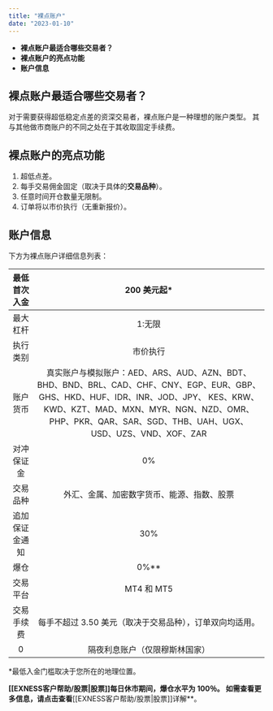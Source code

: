 ```yaml
---
title: "裸点账户"
date: "2023-01-10"
---
```


- **裸点账户最适合哪些交易者？**
- **裸点账户的亮点功能**
- **账户信息**

## 裸点账户最适合哪些交易者？

对于需要获得超低稳定点差的资深交易者，裸点账户是一种理想的账户类型。 其与其他做市商账户的不同之处在于其收取固定手续费。

## 裸点账户的亮点功能

1. 超低点差。
2. 每手交易佣金固定（取决于具体的**交易品种**）。
3. 任意时间开仓数量无限制。
4. 订单将以市价执行（无重新报价）。

## 账户信息

下方为裸点账户详细信息列表：

| 最低首次入金| 200 美元起*|
|:----:|:----:|
| 最大杠杆| 1:无限|
| 执行类别| 市价执行|
| 账户货币| 真实账户与模拟账户：AED、ARS、AUD、AZN、BDT、BHD、BND、BRL、CAD、CHF、CNY、EGP、EUR、GBP、GHS、HKD、HUF、IDR、INR、JOD、JPY、 KES、KRW、KWD、KZT、MAD、MXN、MYR、NGN、NZD、OMR、 PHP、PKR、QAR、SAR、SGD、THB、UAH、UGX、USD、UZS、VND、XOF、ZAR |
| 对冲保证金 | 0% |
| 交易品种| 外汇、金属、加密数字货币、能源、指数、股票|
| 追加保证金通知 | 30%|
| 爆仓 | 0%**|
| 交易平台| MT4 和 MT5|
| 交易手续费 | 每手不超过 3.50 美元（取决于交易品种），订单双向均适用。|
| 0 | 隔夜利息账户（仅限穆斯林国家） | 支持 |


*最低入金门槛取决于您所在的地理位置。

**[[EXNESS客户帮助/股票|股票]]**每日休市**期间，爆仓水平为 100％。 如需查看更多信息，请点击查看**[[EXNESS客户帮助/股票|股票]]详解**。

